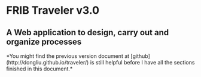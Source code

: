 # FRIB Traveler v3.0
## A Web application to design, carry out and organize processes
<div class="alert alert-warning" role="alert">
*You might find the previous version document at [github](http://dongliu.github.io/traveler/) is still helpful before I have all the sections finished in this document.* 
</div>
